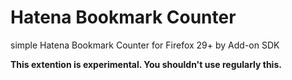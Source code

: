 Hatena Bookmark Counter
=======================

simple Hatena Bookmark Counter for Firefox 29+ by Add-on SDK

**This extention is experimental. You shouldn't use regularly this.**
